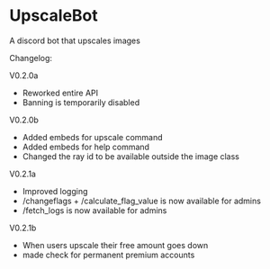 # UpscaleBot
A discord bot that upscales images

Changelog:

V0.2.0a
- Reworked entire API
- Banning is temporarily disabled

V0.2.0b
- Added embeds for upscale command
- Added embeds for help command
- Changed the ray id to be available outside the image class

V0.2.1a
- Improved logging
- /changeflags + /calculate_flag_value is now available for admins
- /fetch_logs is now available for admins

V0.2.1b
- When users upscale their free amount goes down
- made check for permanent premium accounts